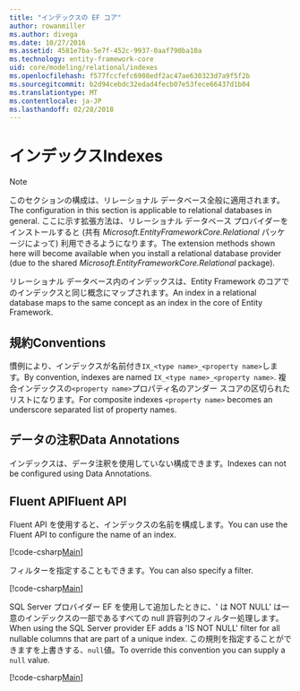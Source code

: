 ```yaml
---
title: "インデックスの EF コア"
author: rowanmiller
ms.author: divega
ms.date: 10/27/2016
ms.assetid: 4581e7ba-5e7f-452c-9937-0aaf790ba10a
ms.technology: entity-framework-core
uid: core/modeling/relational/indexes
ms.openlocfilehash: f577fccfefc6908edf2ac47ae630323d7a9f5f2b
ms.sourcegitcommit: b2d94cebdc32edad4fecb07e53fece66437d1b04
ms.translationtype: MT
ms.contentlocale: ja-JP
ms.lasthandoff: 02/28/2018
---
```

# <a name="indexes"></a><span data-ttu-id="cf210-102">インデックス</span><span class="sxs-lookup"><span data-stu-id="cf210-102">Indexes</span></span>

> [!NOTE]  
> <span data-ttu-id="cf210-103">このセクションの構成は、リレーショナル データベース全般に適用されます。</span><span class="sxs-lookup"><span data-stu-id="cf210-103">The configuration in this section is applicable to relational databases in general.</span></span> <span data-ttu-id="cf210-104">ここに示す拡張方法は、リレーショナル データベース プロバイダーをインストールすると (共有 *Microsoft.EntityFrameworkCore.Relational* パッケージによって) 利用できるようになります。</span><span class="sxs-lookup"><span data-stu-id="cf210-104">The extension methods shown here will become available when you install a relational database provider (due to the shared *Microsoft.EntityFrameworkCore.Relational* package).</span></span>

<span data-ttu-id="cf210-105">リレーショナル データベース内のインデックスは、Entity Framework のコアでのインデックスと同じ概念にマップされます。</span><span class="sxs-lookup"><span data-stu-id="cf210-105">An index in a relational database maps to the same concept as an index in the core of Entity Framework.</span></span>

## <a name="conventions"></a><span data-ttu-id="cf210-106">規約</span><span class="sxs-lookup"><span data-stu-id="cf210-106">Conventions</span></span>

<span data-ttu-id="cf210-107">慣例により、インデックスが名前付き`IX_<type name>_<property name>`します。</span><span class="sxs-lookup"><span data-stu-id="cf210-107">By convention, indexes are named `IX_<type name>_<property name>`.</span></span> <span data-ttu-id="cf210-108">複合インデックスの`<property name>`プロパティ名のアンダー スコアの区切られたリストになります。</span><span class="sxs-lookup"><span data-stu-id="cf210-108">For composite indexes `<property name>` becomes an underscore separated list of property names.</span></span>

## <a name="data-annotations"></a><span data-ttu-id="cf210-109">データの注釈</span><span class="sxs-lookup"><span data-stu-id="cf210-109">Data Annotations</span></span>

<span data-ttu-id="cf210-110">インデックスは、データ注釈を使用していない構成できます。</span><span class="sxs-lookup"><span data-stu-id="cf210-110">Indexes can not be configured using Data Annotations.</span></span>

## <a name="fluent-api"></a><span data-ttu-id="cf210-111">Fluent API</span><span class="sxs-lookup"><span data-stu-id="cf210-111">Fluent API</span></span>

<span data-ttu-id="cf210-112">Fluent API を使用すると、インデックスの名前を構成します。</span><span class="sxs-lookup"><span data-stu-id="cf210-112">You can use the Fluent API to configure the name of an index.</span></span>

[!code-csharp[Main](../../../../samples/core/Modeling/FluentAPI/Samples/Relational/IndexName.cs?name=Model&highlight=9)]

<span data-ttu-id="cf210-113">フィルターを指定することもできます。</span><span class="sxs-lookup"><span data-stu-id="cf210-113">You can also specify a filter.</span></span>

[!code-csharp[Main](../../../../samples/core/Modeling/FluentAPI/Samples/Relational/IndexFilter.cs?name=Model&highlight=9)]

<span data-ttu-id="cf210-114">SQL Server プロバイダー EF を使用して追加したときに、' は NOT NULL' は一意のインデックスの一部であるすべての null 許容列のフィルター処理します。</span><span class="sxs-lookup"><span data-stu-id="cf210-114">When using the SQL Server provider EF adds a 'IS NOT NULL' filter for all nullable columns that are part of a unique index.</span></span> <span data-ttu-id="cf210-115">この規則を指定することができますを上書きする、`null`値。</span><span class="sxs-lookup"><span data-stu-id="cf210-115">To override this convention you can supply a `null` value.</span></span>

[!code-csharp[Main](../../../../samples/core/Modeling/FluentAPI/Samples/Relational/IndexNoFilter.cs?name=Model&highlight=10)]
